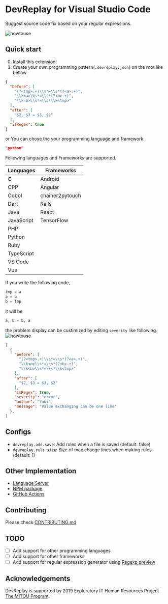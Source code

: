 # DevReplay for Visual Studio Code

Suggest source code fix based on your regular expressions.

![howtouse](https://raw.githubusercontent.com/devreplay/vscode-devreplay/master/img/rulemake.gif)

## Quick start

0. Install this extension!
1. Create your own programming pattern(`.devreplay.json`) on the root like bellow

```json
{
  "before": [
    "(?<tmp>.+)\\s*=\\s*(?<a>.+)",
    "\\k<a>\\s*=\\s*(?<b>.+)",
    "\\k<b>\\s*=\\s*\\k<tmp>"
  ],
  "after": [
    "$2, $3 = $3, $2"
  ],
  "isRegex": true
}
```

or You can chose the your programming language and framework.

```json
"python"
```

Following languages and Frameworks are supported.

| Languages  | Frameworks      |
|------------|-----------------|
| C          | Android         |
| CPP        | Angular         |
| Cobol      | chainer2pytouch |
| Dart       | Rails           |
| Java       | React           |
| JavaScript | TensorFlow      |
| PHP        |                 |
| Python     |                 |
| Ruby       |                 |
| TypeScript |                 |
| VS Code    |                 |
| Vue        |                 |

If you write the following code,

```python
tmp = a
a = b
b = tmp
```

it will be

```python
a, b = b, a
```

the problem display can be custimized by editing `severity` like following.
![howtouse](https://raw.githubusercontent.com/devreplay/vscode-devreplay/master/img/severity.gif)

```json
[
  {
    "before": [
      "(?<tmp>.+)\\s*=\\s*(?<a>.+)",
      "\\k<a>\\s*=\\s*(?<b>.+)",
      "\\k<b>\\s*=\\s*\\k<tmp>"
    ],
    "after": [
      "$2, $3 = $3, $2"
    ],
    "isRegex": true,
    "severity": "error",
    "author": "Yuki",
    "message": "Value exchanging can be one line"
  },
]
```

## Configs

* `devreplay.add.save`: Add rules when a file is saved (default: false)
* `devreplay.rule.size`: Size of max change lines when making rules (default: 1)

## Other Implementation

* [Language Server](https://www.npmjs.com/package/devreplay-server)
* [NPM package](https://www.npmjs.com/package/devreplay)
* [GitHub Actions](https://github.com/devreplay/devreplay#github-actions)

## Contributing

Please check [CONTRIBUTING.md](https://github.com/devreplay/vscode-devreplay/blob/master/CONTRIBUTING.md)

## TODO

* [ ] Add support for other programming languages
* [ ] Add support for other frameworks
* [ ] Add support for regular expression generator using [Regexp preview](https://marketplace.visualstudio.com/items?itemName=LouisWT.regexp-preview)

## Acknowledgements

DevReplay is supported by 2019 Exploratory IT Human Resources Project [The MITOU Program](https://www.ipa.go.jp/jinzai/mitou/portal_index.html).
